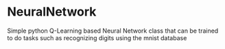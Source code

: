# NeuralNetwork
Simple python Q-Learning based Neural Network class that can be trained to do tasks such as recognizing digits using the mnist database
